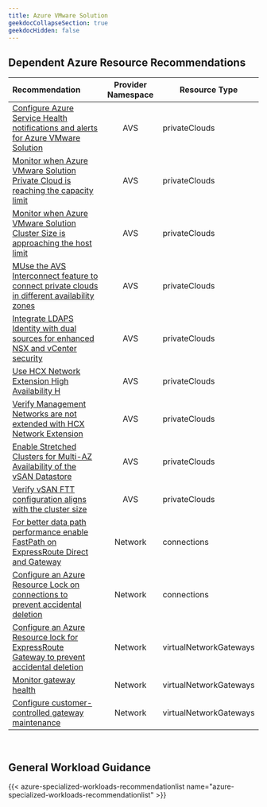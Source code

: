 ```yaml
---
title: Azure VMware Solution
geekdocCollapseSection: true
geekdocHidden: false
---
```


## Dependent Azure Resource Recommendations

| Recommendation                                                                                                                                                                                                                                                                      | Provider Namespace | Resource Type          |
| :---------------------------------------------------------------------------------------------------------------------------------------------------------------------------------------------------------------------------------------------------------------------------------- | :----------------: | ---------------------- |
| [Configure Azure Service Health notifications and alerts for Azure VMware Solution](../../../Azure-Proactive-Resiliency-Library-v2/azure-resources/AVS/privateClouds/#configure-azure-service-health-notifications-and-alerts-for-azure-vmware-solution)                            |        AVS         | privateClouds          |
| [Monitor when Azure VMware Solution Private Cloud is reaching the capacity limit](../../../Azure-Proactive-Resiliency-Library-v2/azure-resources/AVS/privateClouds/#monitor-when-azure-vmware-solution-private-cloud-is-reaching-the-capacity-limit)                                |        AVS         | privateClouds          |
| [Monitor when Azure VMware Solution Cluster Size is approaching the host limit](../../../Azure-Proactive-Resiliency-Library-v2/azure-resources/AVS/privateClouds/#monitor-when-azure-vmware-solution-cluster-size-is-approaching-the-host-limit)                                    |        AVS         | privateClouds          |
| [MUse the AVS Interconnect feature to connect private clouds in different availability zones](../../../Azure-Proactive-Resiliency-Library-v2/azure-resources/AVS/privateClouds/#use-the-avs-interconnect-feature-to-connect-private-clouds-in-different-availability-zones)         |        AVS         | privateClouds          |
| [Integrate LDAPS Identity with dual sources for enhanced NSX and vCenter security](../../../Azure-Proactive-Resiliency-Library-v2/azure-resources/AVS/privateClouds/#integrate-ldaps-identity-with-dual-sources-for-enhanced-nsx-and-vcenter-security)                              |        AVS         | privateClouds          |
| [Use HCX Network Extension High Availability H](../../../Azure-Proactive-Resiliency-Library-v2/azure-resources/AVS/privateClouds/#use-hcx-network-extension-high-availability)                                                                                                      |        AVS         | privateClouds          |
| [Verify Management Networks are not extended with HCX Network Extension](../../../Azure-Proactive-Resiliency-Library-v2/azure-resources/AVS/privateClouds/#verify-management-networks-are-not-extended-with-hcx-network-extension)                                                  |        AVS         | privateClouds          |
| [Enable Stretched Clusters for Multi-AZ Availability of the vSAN Datastore](../../../Azure-Proactive-Resiliency-Library-v2/azure-resources/AVS/privateClouds/#enable-stretched-clusters-for-multi-az-availability-of-the-vsan-datastore)                                            |        AVS         | privateClouds          |
| [Verify vSAN FTT configuration aligns with the cluster size](http://localhost:1313/../../../Azure-Proactive-Resiliency-Library-v2/azure-resources/AVS/privateClouds/#verify-vsan-ftt-configuration-aligns-with-the-cluster-size)                                                    |        AVS         | privateClouds          |
| [For better data path performance enable FastPath on ExpressRoute Direct and Gateway](../../../Azure-Proactive-Resiliency-Library-v2/azure-resources/Network/connections/#for-better-data-path-performance-enable-fastpath-on-expressroute-direct-and-gateway)                      |      Network       | connections            |
| [Configure an Azure Resource Lock on connections to prevent accidental deletion](../../../Azure-Proactive-Resiliency-Library-v2/azure-resources/Network/connections/#configure-an-azure-resource-lock-on-connections-to-prevent-accidental-deletion)                                |      Network       | connections            |
| [Configure an Azure Resource lock for ExpressRoute Gateway to prevent accidental deletion](../../../Azure-Proactive-Resiliency-Library-v2/azure-resources/Network/virtualNetworkGateways/#configure-an-azure-resource-lock-for-expressroute-gateway-to-prevent-accidental-deletion) |      Network       | virtualNetworkGateways |
| [Monitor gateway health](../../../Azure-Proactive-Resiliency-Library-v2/azure-resources/Network/virtualNetworkGateways/#monitor-gateway-health)                                                                                                                                     |      Network       | virtualNetworkGateways |
| [Configure customer-controlled gateway maintenance](../../../Azure-Proactive-Resiliency-Library-v2/azure-resources/Network/virtualNetworkGateways/#configure-customer-controlled-gateway-maintenance)                                                                               |      Network       | virtualNetworkGateways |

<br>

## General Workload Guidance

{{< azure-specialized-workloads-recommendationlist name="azure-specialized-workloads-recommendationlist" >}}
